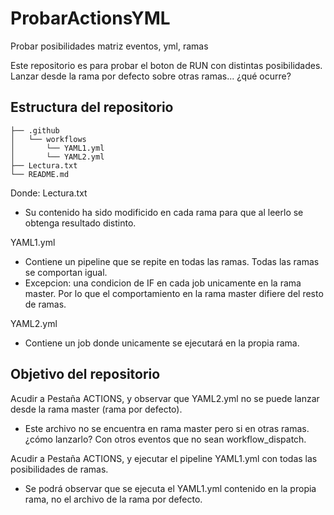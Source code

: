 # ProbarActionsYML
Probar posibilidades matriz eventos, yml, ramas

Este repositorio es para probar el boton de RUN con distintas posibilidades.
Lanzar desde la rama por defecto sobre otras ramas... ¿qué ocurre?


## Estructura del repositorio

```
├── .github
│   └── workflows
│       └── YAML1.yml
│       └── YAML2.yml
├── Lectura.txt
└── README.md
```

Donde:
Lectura.txt
 - Su contenido ha sido modificido en cada rama para que al leerlo se obtenga resultado distinto.

YAML1.yml
 - Contiene un pipeline que se repite en todas las ramas. Todas las ramas se comportan igual.
 - Excepcion: una condicion de IF en cada job unicamente en la rama master. Por lo que el comportamiento en la rama master difiere del resto de ramas.

YAML2.yml
 - Contiene un job donde unicamente se ejecutará en la propia rama.


## Objetivo del repositorio
Acudir a Pestaña ACTIONS, y observar que YAML2.yml no se puede lanzar desde la rama master (rama por defecto).
 - Este archivo no se encuentra en rama master pero si en otras ramas. ¿cómo lanzarlo? Con otros eventos que no sean workflow_dispatch.

Acudir a Pestaña ACTIONS, y ejecutar el pipeline YAML1.yml con todas las posibilidades de ramas.
 - Se podrá observar que se ejecuta el YAML1.yml contenido en la propia rama, no el archivo de la rama por defecto.
